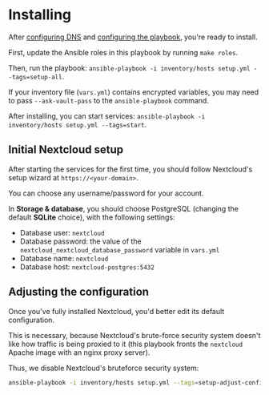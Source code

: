 # Installing

After [configuring DNS](configuring-dns.md) and [configuring the playbook](configuring-playbook.md), you're ready to install.

First, update the Ansible roles in this playbook by running `make roles`.

Then, run the playbook: `ansible-playbook -i inventory/hosts setup.yml --tags=setup-all`.

If your inventory file (`vars.yml`) contains encrypted variables, you may need to pass `--ask-vault-pass` to the `ansible-playbook` command.

After installing, you can start services: `ansible-playbook -i inventory/hosts setup.yml --tags=start`.


## Initial Nextcloud setup

After starting the services for the first time, you should follow Nextcloud's setup wizard at `https://<your-domain>`.

You can choose any username/password for your account.

In **Storage & database**, you should choose PostgreSQL (changing the default **SQLite** choice), with the following settings:

- Database user: `nextcloud`
- Database password: the value of the `nextcloud_nextcloud_database_password` variable in `vars.yml`
- Database name: `nextcloud`
- Database host: `nextcloud-postgres:5432`


## Adjusting the configuration

Once you've fully installed Nextcloud, you'd better edit its default configuration.

This is necessary, because Nextcloud's brute-force security system doesn't like how traffic is being proxied to it
(this playbook fronts the `nextcloud` Apache image with an nginx proxy server).

Thus, we disable Nextcloud's bruteforce security system:

```bash
ansible-playbook -i inventory/hosts setup.yml --tags=setup-adjust-config
```
